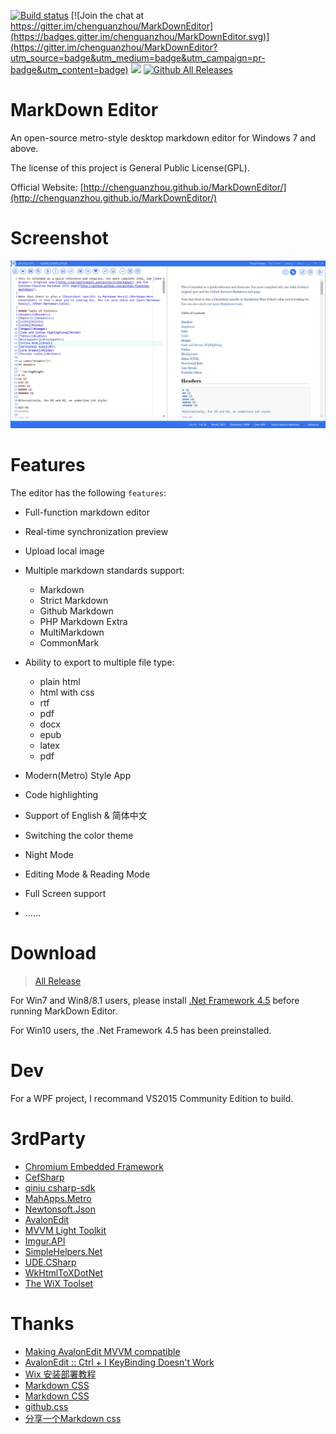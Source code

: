 [![Build status](https://ci.appveyor.com/api/projects/status/f82df8y5yojgmai4?svg=true)](https://ci.appveyor.com/project/chenguanzhou/markdowneditor)
[![Join the chat at https://gitter.im/chenguanzhou/MarkDownEditor](https://badges.gitter.im/chenguanzhou/MarkDownEditor.svg)](https://gitter.im/chenguanzhou/MarkDownEditor?utm_source=badge&utm_medium=badge&utm_campaign=pr-badge&utm_content=badge)
![](https://img.shields.io/badge/license-GPL%20License-blue.svg)
[![Github All Releases](https://img.shields.io/github/downloads/chenguanzhou/MarkDownEditor/total.svg)](https://github.com/chenguanzhou/MarkDownEditor/releases)

# MarkDown Editor


An open-source metro-style desktop markdown editor for Windows 7 and above. 

The license of this project is General Public License(GPL). 

Official Website: [http://chenguanzhou.github.io/MarkDownEditor/](http://chenguanzhou.github.io/MarkDownEditor/)

# Screenshot
![](screenshot.jpg)

# Features
The editor has the following `features`:

- Full-function markdown editor
- Real-time synchronization preview
- Upload local image
- Multiple markdown standards support:
	- Markdown
	- Strict Markdown
	- Github Markdown
	- PHP Markdown Extra
	- MultiMarkdown
	- CommonMark
	
- Ability to export to multiple file type:
	- plain html
	- html with css
	- rtf
	- pdf
	- docx
	- epub
	- latex
	- pdf

- Modern(Metro) Style App
- Code highlighting
- Support of English & 简体中文
- Switching the color theme
- Night Mode
- Editing Mode & Reading Mode
- Full Screen support
- ......


# Download
> [All Release](https://github.com/chenguanzhou/MarkDownEditor/releases)

For Win7 and Win8/8.1 users, please install [.Net Framework  4.5](https://www.microsoft.com/en-us/download/details.aspx?id=30653) before running MarkDown Editor. 

For Win10 users, the .Net Framework 4.5 has been preinstalled.

# Dev
For a WPF project, I recommand VS2015 Community Edition to build.

# 3rdParty

- [Chromium Embedded Framework](https://bitbucket.org/chromiumembedded/cef)
- [CefSharp](https://github.com/cefsharp/CefSharp)
- [qiniu csharp-sdk](https://github.com/qiniu/csharp-sdk)
- [MahApps.Metro](https://github.com/MahApps/MahApps.Metro)
- [Newtonsoft.Json](https://github.com/JamesNK/Newtonsoft.Json)
- [AvalonEdit](https://github.com/icsharpcode/AvalonEdit)
- [MVVM Light Toolkit](http://www.mvvmlight.net/)
- [Imgur.API](http://imgurapi.readthedocs.org/en/latest/)
- [SimpleHelpers.Net](https://github.com/khalidsalomao/SimpleHelpers.Net)
- [UDE.CSharp](https://github.com/errepi/ude)
- [WkHtmlToXDotNet](https://github.com/chenguanzhou/WkHtmlToXDotNet)
- [The WiX Toolset](http://wixtoolset.org/)

# Thanks

- [Making AvalonEdit MVVM compatible](http://stackoverflow.com/questions/12344367/making-avalonedit-mvvm-compatible)
- [AvalonEdit :: Ctrl + I KeyBinding Doesn't Work](http://stackoverflow.com/questions/29610545/avalonedit-ctrl-i-keybinding-doesnt-work)
- [Wix 安装部署教程](http://www.cnblogs.com/stoneniqiu/category/522235.html)
- [Markdown CSS](https://github.com/markdowncss/markdowncss.github.io)
- [Markdown CSS](https://github.com/simonlc/Markdown-CSS)
- [github.css](https://gist.github.com/andyferra/2554919)
- [分享一个Markdown css](http://www.oschina.net/question/124879_76399?fromerr=LWBSwh1E)
